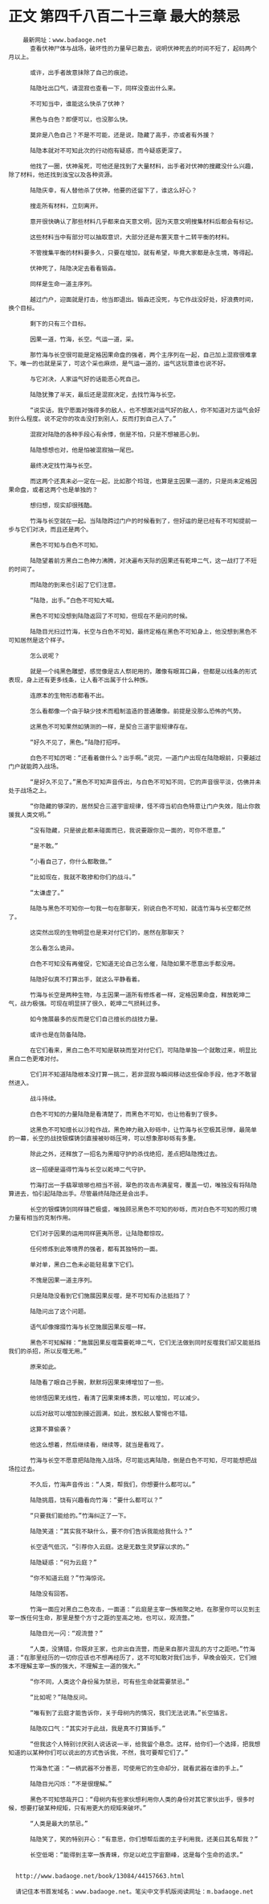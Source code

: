 # 正文 第四千八百二十三章 最大的禁忌
        最新网址：www.badaoge.net
          查看伏神尸体与战场，破坏性的力量早已散去，说明伏神死去的时间不短了，起码两个月以上。
      
          或许，出手者故意抹除了自己的痕迹。
      
          陆隐吐出口气，请混寂也查看一下，同样没查出什么来。
      
          不可知当中，谁能这么快杀了伏神？
      
          黑色与白色？即便可以，也没那么快。
      
          莫非是八色自己？不是不可能，还是说，隐藏了高手，亦或者有外援？
      
          陆隐本就对不可知此次的行动抱有疑惑，而今疑惑更深了。
      
          他找了一圈，伏神虽死，可他还是找到了大量材料，出手者对伏神的搜藏没什么兴趣，除了材料，他还找到浊宝以及各种资源。
      
          陆隐庆幸，有人替他杀了伏神，他要的还留下了，谁这么好心？
      
          搜走所有材料，立刻离开。
      
          意开很快确认了那些材料几乎都来自天意文明，因为天意文明搜集材料后都会有标记。
      
          这些材料当中有部分可以抽取意识，大部分还是布置天意十二转平衡的材料。
      
          不管搜集平衡的材料要多久，只要在增加，就有希望，毕竟大家都是永生境，等得起。
      
          伏神死了，陆隐决定去看看锻淼。
      
          同样是生命一道主序列。
      
          越过门户，迎面就是打击，他当即退出。锻淼还没死，与它作战没好处，好浪费时间，换个目标。
      
          剩下的只有三个目标。
      
          因果一道，竹海，长空。气运一道，采。
      
          那竹海与长空很可能是定格因果命盘的强者，两个主序列在一起，自己加上混寂很难拿下。唯一的也就是采了，可这个采也麻烦，是气运一道的，运气这玩意谁也说不好。
      
          与它对决，人家运气好的话能恶心死自己。
      
          陆隐犹豫了半天，最后还是混寂决定，去找竹海与长空。
      
          “说实话，我宁愿面对强得多的敌人，也不想面对运气好的敌人，你不知道对方运气会好到什么程度。说不定你的攻击没打到别人，反而打到自己人了。”
      
          混寂对陆隐的各种手段心有余悸，倒是不怕，只是不想被恶心到。
      
          陆隐想想也对，他是怕被混寂抽一尾巴。
      
          最终决定找竹海与长空。
      
          而这两个还真未必一定在一起，比如那个玲珑，也算是主因果一道的，只是尚未定格因果命盘，或者这两个也是单独的？
      
          想归想，现实却很残酷。
      
          竹海与长空就在一起。当陆隐跨过门户的时候看到了，但好运的是已经有不可知提前一步与它们对决，而且还是两个。
      
          黑色不可知与白色不可知。
      
          陆隐望着前方黑白二色神力沸腾，对决遍布天际的因果还有乾坤二气，这一战打了不短的时间了。
      
          而陆隐的到来也引起了它们注意。
      
          “陆隐，出手。”白色不可知大喊。
      
          黑色不可知没想到陆隐返回了不可知，但现在不是问的时候。
      
          陆隐目光扫过竹海，长空与白色不可知，最终定格在黑色不可知身上，他没想到黑色不可知居然是这个样子。
      
          怎么说呢？
      
          就是一个纯黑色雕塑，感觉像是古人祭祀用的，雕像有眼耳口鼻，但都是以线条的形式表现，身上还有更多线条，让人看不出属于什么种族。
      
          连原本的生物形态都看不出。
      
          怎么看都像一个由于缺少技术而粗制滥造的普通雕像。前提是没那么恐怖的气势。
      
          这黑色不可知果然如猜测的一样，是契合三道宇宙规律存在。
      
          “好久不见了，黑色。”陆隐打招呼。
      
          白色不可知厉喝：“还看着做什么？出手啊。”说完，一道门户出现在陆隐眼前，只要越过门户就能跨入战场。
      
          “是好久不见了。”黑色不可知声音传出，与白色不可知不同，它的声音很平淡，仿佛并未处于战场之上。
      
          “你隐藏的够深的，居然契合三道宇宙规律，怪不得当初白色特意让门户失效，阻止你救援我人类文明。”
      
          “没有隐藏，只是彼此都未碰面而已，我说要跟你见一面的，可你不愿意。”
      
          “是不敢。”
      
          “小看自己了，你什么都敢做。”
      
          “比如现在，我就不敢掺和你们的战斗。”
      
          “太谦虚了。”
      
          陆隐与黑色不可知你一句我一句在那聊天，别说白色不可知，就连竹海与长空都茫然了。
      
          这突然出现的生物明显也是来对付它们的，居然在那聊天？
      
          怎么看怎么诡异。
      
          白色不可知没有再催促，它知道无论自己怎么催，陆隐如果不愿意出手都没用。
      
          陆隐好似真不打算出手，就这么平静看着。
      
          竹海与长空是两种生物，与主因果一道所有修炼者一样，定格因果命盘，释放乾坤二气，战力极强。可现在明显拼了很久，乾坤二气损耗过多。
      
          如今施展最多的反而是它们自己擅长的战技力量。
      
          或许也是在防备陆隐。
      
          在它们看来，黑白二色不可知是联袂而至对付它们，可陆隐单独一个就敢过来，明显比黑白二色更难对付。
      
          它们并不知道陆隐根本没打算一挑二，若非混寂与瞬间移动这些保命手段，他才不敢冒然进入。
      
          战斗持续。
      
          白色不可知的力量陆隐是看清楚了，而黑色不可知，也让他看到了很多。
      
          这黑色不可知擅长以沙粒作战，黑色神力融入砂砾中，让竹海与长空极其忌惮，最简单的一幕，长空的战技银蝶铸剑直接被砂砾压垮，可以想象那砂砾有多重。
      
          除此之外，还释放了一招名为黑暗守护的杀伐绝招，差点把陆隐拽过去。
      
          这一招硬是逼得竹海与长空以乾坤二气守护。
      
          竹海打出一手翡翠琅琊也相当不弱，翠色的攻击布满星穹，覆盖一切，唯独没有将陆隐算进去，怕引起陆隐出手。尽管最终陆隐还是会出手。
      
          长空的银蝶铸剑同样锋芒极盛，唯独顾忌黑色不可知的砂砾，而对白色不可知的照灯境力量有相当的克制作用。
      
          它们对于因果的运用同样匪夷所思，让陆隐都惊叹。
      
          任何修炼到此等境界的强者，都有其独特的一面。
      
          单对单，黑白二色未必能轻易拿下它们。
      
          不愧是因果一道主序列。
      
          只是陆隐没看到它们施展因果反噬，是不可知有办法抵挡了？
      
          陆隐问出了这个问题。
      
          语气却像撺掇竹海与长空施展因果反噬一样。
      
          黑色不可知解释：“施展因果反噬需要乾坤二气，它们无法做到同时反噬我们却又能抵挡我们的杀招，所以反噬无用。”
      
          原来如此。
      
          陆隐看了眼自己手腕，默默将因果束缚增加了一些。
      
          他领悟因果无线性，看清了因果束缚本质，可以增加，可以减少。
      
          以后对敌可以增加到接近圆满，如此，放松敌人警惕也不错。
      
          这算不算偷袭？
      
          他这么想着，然后继续看，继续等，就当是看戏了。
      
          竹海与长空不愿意把陆隐拖入战场，尽可能远离陆隐，倒是白色不可知，尽可能想把战场拉过去。
      
          不久后，竹海声音传出：“人类，帮我们，你想要什么都可以。”
      
          陆隐挑眉，饶有兴趣看向竹海：“要什么都可以？”
      
          “只要我们能给的。”竹海纠正了一下。
      
          陆隐笑道：“其实我不缺什么，要不你们告诉我能给我什么？”
      
          长空语气低沉，“引荐你入云庭。这是无数生灵梦寐以求的。”
      
          陆隐疑惑：“何为云庭？”
      
          “你不知道云庭？”竹海惊诧。
      
          陆隐没有回答。
      
          竹海一面应对黑白二色攻击，一面道：“云庭是主宰一族相聚之地，在那里你可以见到主宰一族任何生命，那里是整个方寸之距的至高之地，也可以，观流营。”
      
          陆隐目光一闪：“观流营？”
      
          “人类，没猜错，你既非王家，也非出自流营，而是来自那片混乱的方寸之距吧。”竹海道：“在那里经历的一切你应该也不想再经历了，这不可知敢对我们出手，早晚会毁灭，它们根本不理解主宰一族的强大，不理解主一道的强大。”
      
          “你不同，人类这个身份虽为禁忌，可有些生命就需要禁忌。”
      
          “比如呢？”陆隐反问。
      
          “唯有到了云庭才能告诉你，关于母树内的情况，我们无法说清。”长空插言。
      
          陆隐叹口气：“其实对于此战，我是真不打算插手。”
      
          “但我这个人特别讨厌别人说话说一半，给我留个悬念。这样，给你们一个选择，把我想知道的以某种你们可以说出的方式告诉我，不然，我可要帮它们了。”
      
          竹海急忙道：“一柄武器不分善恶，可使用它的生命却分，就看武器在谁的手上。”
      
          陆隐目光闪烁：“不是很理解。”
      
          黑色不可知悠哉开口：“母树内有些家伙想利用你人类的身份对其它家伙出手，很多时候，想要打破某种规矩，只有用更大的规矩来破坏。”
      
          “人类是最大的禁忌。”
      
          陆隐笑了，笑的特别开心：“有意思，你们想帮后面的主子利用我，还美曰其名帮我？”
      
          长空低喝：“能得到主宰一族青睐，你足以屹立宇宙巅峰，这是每个生命的追求。”
      
      
      http://www.badaoge.net/book/13084/44157663.html
      
      请记住本书首发域名：www.badaoge.net。笔尖中文手机版阅读网址：m.badaoge.net